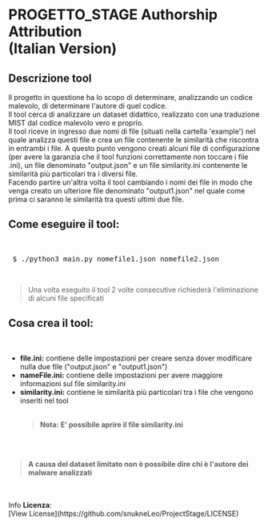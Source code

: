 # PROGETTO_STAGE Authorship Attribution <br>(Italian Version)


<html>
  <head></head>
  <body>
    <h2> Descrizione tool </h2>
    <p>
    Il progetto in questione ha lo scopo di determinare, analizzando un codice malevolo, di determinare l'autore di quel codice. <br>
    Il tool cerca di analizzare un dataset didattico, realizzato con una traduzione MIST dal codice malevolo vero e proprio. <br>
    Il tool riceve in ingresso due nomi di file (situati nella cartella 'example') nel quale analizza questi file e crea un file contenente le similarità che riscontra in entrambi i file. A questo punto vengono creati alcuni file di configurazione (per avere la garanzia che il tool funzioni correttamente non toccare i file .ini), un file denominato "output.json" e un file similarity.ini contenente le similarità più particolari tra i diversi file. <br>
    Facendo partire un'altra volta il tool cambiando i nomi dei file in modo che venga creato un ulteriore file denominato "output1.json" nel quale come prima ci saranno le similarità tra questi ultimi due file. <br>
    </p>
    <h2> Come eseguire il tool: </h2><br>
    <p>
    <pre> $ ./python3 main.py nomefile1.json nomefile2.json </pre><br>
    </p>
    <p>
      <blockquote>
        Una volta eseguito il tool 2 volte consecutive richiederà l'eliminazione di alcuni file specificati
      </blockquote>
    </p>
    <h2> Cosa crea il tool: </h2> <br>
    <p>
    <ul>
      <li>
      <b>file.ini:</b> contiene delle impostazioni per creare senza dover modificare nulla due file ("output.json" e "output1.json")<br>
      </li>
      <li>
      <b>nameFile.ini:</b> contiene delle impostazioni per avere maggiore informazioni sul file similarity.ini <br>
      </li>
      <li>
      <b>similarity.ini:</b> contiene le similarità più particolari tra i file che vengono inseriti nel tool
      </li>
      <br>
      <blockquote><b>Nota: E' possibile aprire il file similarity.ini</b></blockquote>
    </ul>
    </p>
    <br><br>
    <blockquote><b>A causa del dataset limitato non è possibile dire chi è l'autore dei malware analizzati</b></blockquote> <br>
  </body>
</html>
<br>
Info <b>Licenza</b>: <br>
[View License](https://github.com/snukneLeo/ProjectStage/LICENSE)
